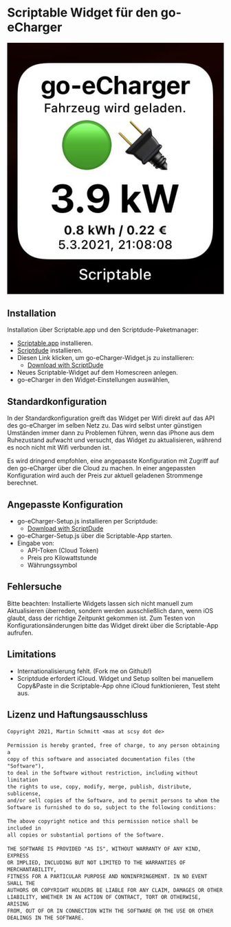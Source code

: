 # Scriptable Widget für den go-eCharger

![Screenshot](https://raw.githubusercontent.com/mschmitt/go-e-widget/main/screenshot.jpg)

## Installation

Installation über Scriptable.app und den Scriptdude-Paketmanager:

- [Scriptable.app](https://scriptable.app/) installieren.
- [Scriptdude](https://scriptdu.de/) installieren.
- Diesen Link klicken, um go-eCharger-Widget.js zu installieren:
  - [Download with ScriptDude](https://scriptdu.de/?name=go-eCharger-Widget&source=https%3A%2F%2Fraw.githubusercontent.com%2Fmschmitt%2Fgo-e-widget%2Fmain%2Fgo-eCharger-Widget.js&docs=https%3A%2F%2Fgithub.com%2Fmschmitt%2Fgo-e-widget%2Fblob%2Fmain%2Fgo-eCharger-README.md)
- Neues Scriptable-Widget auf dem Homescreen anlegen.
- go-eCharger in den Widget-Einstellungen auswählen,

## Standardkonfiguration

In der Standardkonfiguration greift das Widget per Wifi direkt auf das API des go-eCharger im selben Netz zu. Das wird selbst unter günstigen Umständen immer dann zu Problemen führen, wenn das iPhone aus dem Ruhezustand aufwacht und versucht, das Widget zu aktualisieren, während es noch nicht mit Wifi verbunden ist.

Es wird dringend empfohlen, eine angepasste Konfiguration mit Zugriff auf den go-eCharger über die Cloud zu machen. In einer angepassten Konfiguration wird auch der Preis zur aktuell geladenen Strommenge berechnet.

## Angepasste Konfiguration

- go-eCharger-Setup.js installieren per Scriptdude:
  - [Download with ScriptDude](https://scriptdu.de/?name=go-eCharger-Setup&source=https%3A%2F%2Fraw.githubusercontent.com%2Fmschmitt%2Fgo-e-widget%2Fmain%2Fgo-eCharger-Setup.js&docs=https%3A%2F%2Fgithub.com%2Fmschmitt%2Fgo-e-widget%2Fblob%2Fmain%2Fgo-eCharger-README.md)
- go-eCharger-Setup.js über die Scriptable-App starten.
- Eingabe von:
  - API-Token (Cloud Token)
  - Preis pro Kilowattstunde
  - Währungssymbol

## Fehlersuche

Bitte beachten: Installierte Widgets lassen sich nicht manuell zum Aktualisieren überreden, sondern werden ausschließlich dann, wenn iOS glaubt, dass der richtige Zeitpunkt gekommen ist. Zum Testen von Konfigurationsänderungen bitte das Widget direkt über die Scriptable-App aufrufen.

## Limitations

- Internationalisierung fehlt. (Fork me on Github!)
- Scriptdude erfordert iCloud. Widget und Setup sollten bei manuellem Copy&Paste in die Scriptable-App ohne iCloud funktionieren, Test steht aus.

## Lizenz und Haftungsausschluss

```
Copyright 2021, Martin Schmitt <mas at scsy dot de>

Permission is hereby granted, free of charge, to any person obtaining a 
copy of this software and associated documentation files (the "Software"), 
to deal in the Software without restriction, including without limitation 
the rights to use, copy, modify, merge, publish, distribute, sublicense, 
and/or sell copies of the Software, and to permit persons to whom the 
Software is furnished to do so, subject to the following conditions:

The above copyright notice and this permission notice shall be included in 
all copies or substantial portions of the Software.

THE SOFTWARE IS PROVIDED "AS IS", WITHOUT WARRANTY OF ANY KIND, EXPRESS 
OR IMPLIED, INCLUDING BUT NOT LIMITED TO THE WARRANTIES OF MERCHANTABILITY, 
FITNESS FOR A PARTICULAR PURPOSE AND NONINFRINGEMENT. IN NO EVENT SHALL THE 
AUTHORS OR COPYRIGHT HOLDERS BE LIABLE FOR ANY CLAIM, DAMAGES OR OTHER 
LIABILITY, WHETHER IN AN ACTION OF CONTRACT, TORT OR OTHERWISE, ARISING 
FROM, OUT OF OR IN CONNECTION WITH THE SOFTWARE OR THE USE OR OTHER 
DEALINGS IN THE SOFTWARE.
```
